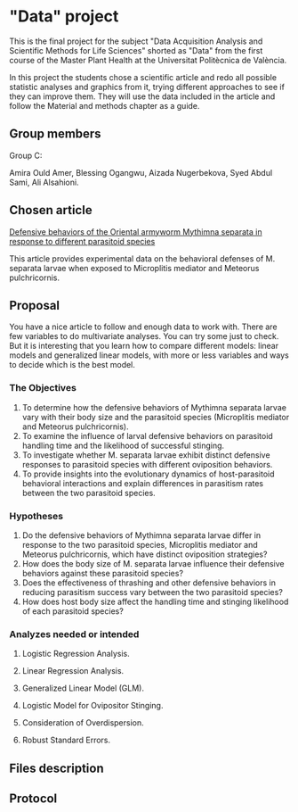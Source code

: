 # "Data" project

This is the final project for the subject "Data Acquisition Analysis and Scientific Methods for Life Sciences" shorted as "Data" from the first course of the Master Plant Health at the Universitat Politècnica de València.

In this project the students chose a scientific article and redo all possible statistic analyses and graphics from it, trying different approaches to see if they can improve them. They will use the data included in the article and follow the Material and methods chapter as a guide.

## Group members

Group C: 

Amira Ould Amer, Blessing Ogangwu, Aizada Nugerbekova, Syed Abdul Sami, Ali Alsahioni.

## Chosen article

[Defensive behaviors of the Oriental armyworm Mythimna separata in response to different parasitoid species](https://peerj.com/articles/3690/)

This article provides experimental data on the behavioral defenses of M. separata larvae when exposed to Microplitis mediator and Meteorus pulchricornis.

## Proposal

You have a nice article to follow and enough data to work with. There are few variables to do multivariate analyses. You can try some just to check. But it is interesting that you learn how to compare different models: linear models and generalized linear models, with more or less variables and ways to decide which is the best model. 

### The Objectives

1.  To determine how the defensive behaviors of Mythimna separata larvae vary with their body size and the parasitoid species (Microplitis mediator and Meteorus pulchricornis).
2.  To examine the influence of larval defensive behaviors on parasitoid handling time and the likelihood of successful stinging.
3.  To investigate whether M. separata larvae exhibit distinct defensive responses to parasitoid species with different oviposition behaviors.
4.  To provide insights into the evolutionary dynamics of host-parasitoid behavioral interactions and explain differences in parasitism rates between the two parasitoid species.

### Hypotheses

1.  Do the defensive behaviors of Mythimna separata larvae differ in response to the two parasitoid species, Microplitis mediator and Meteorus pulchricornis, which have distinct oviposition strategies?
2.  How does the body size of M. separata larvae influence their defensive behaviors against these parasitoid species?
3.  Does the effectiveness of thrashing and other defensive behaviors in reducing parasitism success vary between the two parasitoid species?
4.  How does host body size affect the handling time and stinging likelihood of each parasitoid species?

### Analyzes needed or intended

1.  Logistic Regression Analysis.

2.  Linear Regression Analysis.

3.  Generalized Linear Model (GLM).

4.  Logistic Model for Ovipositor Stinging.

5.  Consideration of Overdispersion.

6.  Robust Standard Errors.

## Files description

## Protocol
